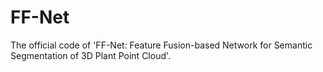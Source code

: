 # FF-Net
The official code of 'FF-Net: Feature Fusion-based Network for Semantic Segmentation of 3D Plant Point Cloud'.
